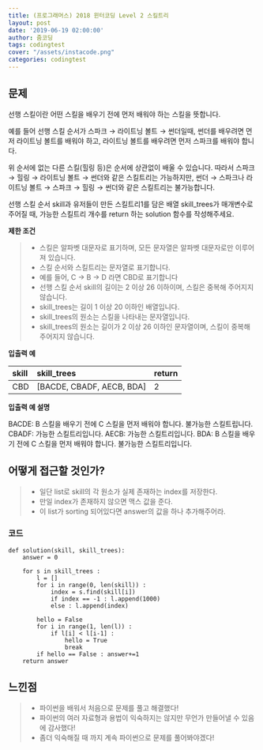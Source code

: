 ```yaml
---
title: (프로그래머스) 2018 윈터코딩 Level 2 스킬트리
layout: post
date: '2019-06-19 02:00:00'
author: 줌코딩
tags: codingtest
cover: "/assets/instacode.png"
categories: codingtest
---
```


## 문제

선행 스킬이란 어떤 스킬을 배우기 전에 먼저 배워야 하는 스킬을 뜻합니다.

예를 들어 선행 스킬 순서가 스파크 → 라이트닝 볼트 → 썬더일때, 썬더를 배우려면 먼저 라이트닝 볼트를 배워야 하고, 라이트닝 볼트를 배우려면 먼저 스파크를 배워야 합니다.

위 순서에 없는 다른 스킬(힐링 등)은 순서에 상관없이 배울 수 있습니다. 따라서 스파크 → 힐링 → 라이트닝 볼트 → 썬더와 같은 스킬트리는 가능하지만, 썬더 → 스파크나 라이트닝 볼트 → 스파크 → 힐링 → 썬더와 같은 스킬트리는 불가능합니다.

선행 스킬 순서 skill과 유저들이 만든 스킬트리1를 담은 배열 skill_trees가 매개변수로 주어질 때, 가능한 스킬트리 개수를 return 하는 solution 함수를 작성해주세요.

**제한 조건**
>* 스킬은 알파벳 대문자로 표기하며, 모든 문자열은 알파벳 대문자로만 이루어져 있습니다.
>* 스킬 순서와 스킬트리는 문자열로 표기합니다.
>* 예를 들어, C → B → D 라면 CBD로 표기합니다
>* 선행 스킬 순서 skill의 길이는 2 이상 26 이하이며, 스킬은 중복해 주어지지 않습니다.
>* skill_trees는 길이 1 이상 20 이하인 배열입니다.
>* skill_trees의 원소는 스킬을 나타내는 문자열입니다.
>* skill_trees의 원소는 길이가 2 이상 26 이하인 문자열이며, 스킬이 중복해 주어지지 않습니다.

**입출력 예**

| skill | skill_trees | return |
|:--------|:--------|:--------|
| CBD | [BACDE, CBADF, AECB, BDA] | 2 |

**입출력 예 설명**

BACDE: B 스킬을 배우기 전에 C 스킬을 먼저 배워야 합니다. 불가능한 스킬트립니다.
CBADF: 가능한 스킬트리입니다.
AECB: 가능한 스킬트리입니다.
BDA: B 스킬을 배우기 전에 C 스킬을 먼저 배워야 합니다. 불가능한 스킬트리입니다.

## 어떻게 접근할 것인가?
>* 일단 list로 skill의 각 원소가 실제 존재하는 index를 저장한다.
>* 만일 index가 존재하지 않으면 맥스 값을 준다.
>* 이 list가 sorting 되어있다면 answer의 값을 하나 추가해주어라.

### 코드

    def solution(skill, skill_trees):
        answer = 0

        for s in skill_trees :
            l = []
            for i in range(0, len(skill)) :
                index = s.find(skill[i])
                if index == -1 : l.append(1000)
                else : l.append(index)

            hello = False
            for i in range(1, len(l)) :
                if l[i] < l[i-1] : 
                    hello = True
                    break
            if hello == False : answer+=1
        return answer


    
## 느낀점
>* 파이썬을 배워서 처음으로 문제를 풀고 해결했다!
>* 파이썬의 여러 자료형과 용법이 익숙하지는 않지만 무언가 만들어낼 수 있음에 감사했다!
>* 좀더 익숙해질 때 까지 계속 파이썬으로 문제를 풀어봐야겠다!

